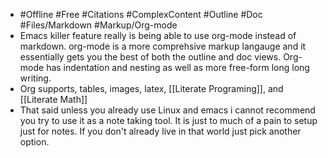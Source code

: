 - #Offline #Free #Citations #ComplexContent #Outline #Doc #Files/Markdown #Markup/Org-mode
- Emacs killer feature really is being able to use org-mode instead of markdown. org-mode is a more comprehsive markup langauge and it essentially gets you the best of both the outline and doc views. Org-mode has indentation and nesting as well as more free-form long long writing.
- Org supports, tables, images, latex, [[Literate Programing]], and [[Literate Math]]
- That said unless you already use Linux and emacs i cannot recommend you try to use it as a note taking tool. It is just to much of a pain to setup just for notes. If you don't already live in that world just pick another option.